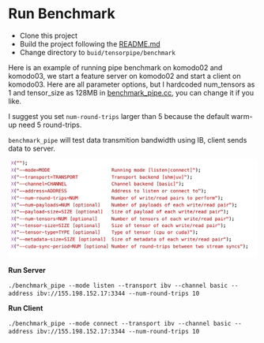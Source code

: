 # Run Benchmark

- Clone this project
- Build the project following the [README.md](./README.md)
- Change directory to `buid/tensorpipe/benchmark`


Here is an example of running pipe benchmark on komodo02 and komodo03, we start a feature server on komodo02 and start a client on komodo03. Here are all parameter options, but I hardcoded num_tensors as 1 and tensor_size as 128MB in [benchmark_pipe.cc](tensorpipe/benchmark/benchmark_pipe.cc), you can change it if you like.

I suggest you set `num-round-trips` larger than 5 because the default warm-up need 5 round-trips.

`benchmark_pipe` will test data transmition bandwidth using IB, client sends data to server.

![](docs/imgs/pipe_bench_params.png)

**Run Server**

    ./benchmark_pipe --mode listen --transport ibv --channel basic --address ibv://155.198.152.17:3344 --num-round-trips 10

**Run Client**

    ./benchmark_pipe --mode connect --transport ibv --channel basic --address ibv://155.198.152.17:3344 --num-round-trips 10


